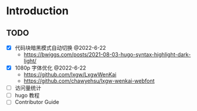 # Introduction



## TODO

- [x] 代码块暗黑模式自动切换 @2022-6-22
    - https://bwiggs.com/posts/2021-08-03-hugo-syntax-highlight-dark-light/
- [x] 1080p 字体优化  @2022-6-22
    - https://github.com/lxgw/LxgwWenKai
    - https://github.com/chawyehsu/lxgw-wenkai-webfont
- [ ] 访问量统计
- [ ] hugo 教程
- [ ] Contributor Guide